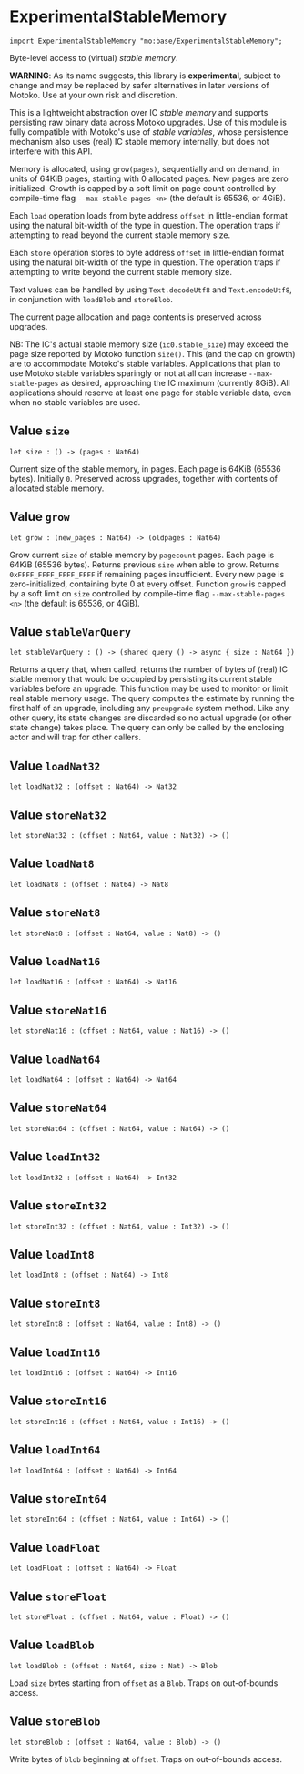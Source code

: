 # ExperimentalStableMemory

``` motoko
import ExperimentalStableMemory "mo:base/ExperimentalStableMemory";
```

Byte-level access to (virtual) _stable memory_.

**WARNING**: As its name suggests, this library is **experimental**, subject to change
and may be replaced by safer alternatives in later versions of Motoko.
Use at your own risk and discretion.

This is a lightweight abstraction over IC _stable memory_ and supports persisting
raw binary data across Motoko upgrades.
Use of this module is fully compatible with Motoko's use of
_stable variables_, whose persistence mechanism also uses (real) IC stable memory internally, but does not interfere with this API.

Memory is allocated, using `grow(pages)`, sequentially and on demand, in units of 64KiB pages, starting with 0 allocated pages.
New pages are zero initialized.
Growth is capped by a soft limit on page count controlled by compile-time flag
`--max-stable-pages <n>` (the default is 65536, or 4GiB).

Each `load` operation loads from byte address `offset` in little-endian
format using the natural bit-width of the type in question.
The operation traps if attempting to read beyond the current stable memory size.

Each `store` operation stores to byte address `offset` in little-endian format using the natural bit-width of the type in question.
The operation traps if attempting to write beyond the current stable memory size.

Text values can be handled by using `Text.decodeUtf8` and `Text.encodeUtf8`, in conjunction with `loadBlob` and `storeBlob`.

The current page allocation and page contents is preserved across upgrades.

NB: The IC's actual stable memory size (`ic0.stable_size`) may exceed the
page size reported by Motoko function `size()`.
This (and the cap on growth) are to accommodate Motoko's stable variables.
Applications that plan to use Motoko stable variables sparingly or not at all can
increase `--max-stable-pages` as desired, approaching the IC maximum (currently 8GiB).
All applications should reserve at least one page for stable variable data, even when no stable variables are used.

## Value `size`
``` motoko no-repl
let size : () -> (pages : Nat64)
```

Current size of the stable memory, in pages.
Each page is 64KiB (65536 bytes).
Initially `0`.
Preserved across upgrades, together with contents of allocated
stable memory.

## Value `grow`
``` motoko no-repl
let grow : (new_pages : Nat64) -> (oldpages : Nat64)
```

Grow current `size` of stable memory by `pagecount` pages.
Each page is 64KiB (65536 bytes).
Returns previous `size` when able to grow.
Returns `0xFFFF_FFFF_FFFF_FFFF` if remaining pages insufficient.
Every new page is zero-initialized, containing byte 0 at every offset.
Function `grow` is capped by a soft limit on `size` controlled by compile-time flag
 `--max-stable-pages <n>` (the default is 65536, or 4GiB).

## Value `stableVarQuery`
``` motoko no-repl
let stableVarQuery : () -> (shared query () -> async { size : Nat64 })
```

Returns a query that, when called, returns the number of bytes of (real) IC stable memory that would be
occupied by persisting its current stable variables before an upgrade.
This function may be used to monitor or limit real stable memory usage.
The query computes the estimate by running the first half of an upgrade, including any `preupgrade` system method.
Like any other query, its state changes are discarded so no actual upgrade (or other state change) takes place.
The query can only be called by the enclosing actor and will trap for other callers.

## Value `loadNat32`
``` motoko no-repl
let loadNat32 : (offset : Nat64) -> Nat32
```


## Value `storeNat32`
``` motoko no-repl
let storeNat32 : (offset : Nat64, value : Nat32) -> ()
```


## Value `loadNat8`
``` motoko no-repl
let loadNat8 : (offset : Nat64) -> Nat8
```


## Value `storeNat8`
``` motoko no-repl
let storeNat8 : (offset : Nat64, value : Nat8) -> ()
```


## Value `loadNat16`
``` motoko no-repl
let loadNat16 : (offset : Nat64) -> Nat16
```


## Value `storeNat16`
``` motoko no-repl
let storeNat16 : (offset : Nat64, value : Nat16) -> ()
```


## Value `loadNat64`
``` motoko no-repl
let loadNat64 : (offset : Nat64) -> Nat64
```


## Value `storeNat64`
``` motoko no-repl
let storeNat64 : (offset : Nat64, value : Nat64) -> ()
```


## Value `loadInt32`
``` motoko no-repl
let loadInt32 : (offset : Nat64) -> Int32
```


## Value `storeInt32`
``` motoko no-repl
let storeInt32 : (offset : Nat64, value : Int32) -> ()
```


## Value `loadInt8`
``` motoko no-repl
let loadInt8 : (offset : Nat64) -> Int8
```


## Value `storeInt8`
``` motoko no-repl
let storeInt8 : (offset : Nat64, value : Int8) -> ()
```


## Value `loadInt16`
``` motoko no-repl
let loadInt16 : (offset : Nat64) -> Int16
```


## Value `storeInt16`
``` motoko no-repl
let storeInt16 : (offset : Nat64, value : Int16) -> ()
```


## Value `loadInt64`
``` motoko no-repl
let loadInt64 : (offset : Nat64) -> Int64
```


## Value `storeInt64`
``` motoko no-repl
let storeInt64 : (offset : Nat64, value : Int64) -> ()
```


## Value `loadFloat`
``` motoko no-repl
let loadFloat : (offset : Nat64) -> Float
```


## Value `storeFloat`
``` motoko no-repl
let storeFloat : (offset : Nat64, value : Float) -> ()
```


## Value `loadBlob`
``` motoko no-repl
let loadBlob : (offset : Nat64, size : Nat) -> Blob
```

Load `size` bytes starting from `offset` as a `Blob`.
Traps on out-of-bounds access.

## Value `storeBlob`
``` motoko no-repl
let storeBlob : (offset : Nat64, value : Blob) -> ()
```

Write bytes of `blob` beginning at `offset`.
Traps on out-of-bounds access.

